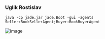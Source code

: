 ### Uglik Rostislav

`java -cp jade.jar jade.Boot -gui -agents Seller:BookSellerAgent;Buyer:BookBuyerAgent`

![image](https://github.com/SuperZombi/jade-labs/assets/75096786/08ea9a99-f332-4eca-bc70-b28923cd46d2)
